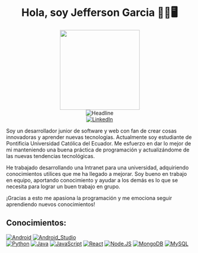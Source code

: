 <div>
  <h1 align="center" >Hola, soy Jefferson Garcia 🧑‍💼🖥️</h1>
  <div align="center">
    <img src="https://media2.giphy.com/media/qgQUggAC3Pfv687qPC/giphy.gif?cid=6c09b9529i3v6vfn1207y8cef9ju7y5t9zfwvenyypul3a3e&ep=v1_gifs_search&rid=giphy.gif&ct=g" height="215'" border-radius="15"/>
  </div>
  <div align="center">
    <img src="https://readme-typing-svg.herokuapp.com?color=%236FDA44&size=32&center=true&vCenter=true&width=600&height=50&lines=Bienvenido+a+mi+repositorio+%F0%9F%91%8B;Estudiante+de+informática;Software+Developer+Junior;Siempre+Aprendiendo;Freelancer;Abierto+a+nuevos+desafíos" alt="Headline" />
  </div>
  <div align=center>
        <a href="www.linkedin.com/in/jefferson-garcia-ibarra-558822244"><img src="https://img.shields.io/badge/Linkedin-0077b5?style=flat&logo=linkedin" alt="LinkedIn" /></a>
    </div>
  <div>
    <p>
Soy un desarrollador junior de software y web con fan de crear cosas innovadoras y aprender nuevas tecnologías. Actualmente soy estudiante de Pontificia Universidad Católica del Ecuador. Me esfuerzo en dar lo mejor de mi manteniendo una buena práctica         de programación y actualizándome de las nuevas tendencias tecnológicas.
    </p>
    <p>
      He trabajado desarrollando una Intranet para una universidad, adquiriendo conocimientos utilices que me ha llegado a mejorar. Soy bueno en trabajo en equipo, aportando conocimiento y ayudar a los demás es lo que se necesita para lograr un buen trabajo en grupo.
    </p>
    <p>
       ¡Gracias a esto me apasiona la programación y me emociona seguir aprendiendo nuevos conocimientos!
    </p>
  </div>
</div>

## Conocimientos:
[![Android](https://img.shields.io/badge/Android-3DDC84?style=for-the-badge&logo=android&logoColor=white&labelColor=101010)]()
[![Android_Studio](https://img.shields.io/badge/Android_Studio-3DDC84?style=for-the-badge&logo=android-studio&logoColor=white&labelColor=101010)]()
</br>
[![Python](https://img.shields.io/badge/Python-yellow?style=for-the-badge&logo=python&logoColor=white&labelColor=101010)]()
[![Java](https://img.shields.io/badge/Java-ED8B00?style=for-the-badge&logo=openjdk&logoColor=white)]()
[![JavaScript](https://img.shields.io/badge/JavaScript-F7DF1E?style=for-the-badge&logo=javascript&logoColor=white&labelColor=101010)]()
[![React](https://img.shields.io/badge/React-02c2e0?style=for-the-badge&logo=react&logoColor=white&labelColor=101010)]()
[![Node.JS](https://img.shields.io/badge/Node.JS-339933?style=for-the-badge&logo=node.js&logoColor=white&labelColor=101010)]()
[![MongoDB](https://img.shields.io/badge/MongoDB-47A248?style=for-the-badge&logo=mongodb&logoColor=white&labelColor=101010)]()
[![MySQL](https://img.shields.io/badge/MySQL-4479A1?style=for-the-badge&logo=mysql&logoColor=white&labelColor=101010)]()
<!--
**JeffersonS69/JeffersonS69** is a ✨ _special_ ✨ repository because its `README.md` (this file) appears on your GitHub profile.

Here are some ideas to get you started:

- 🔭 I’m currently working on ...
- 🌱 I’m currently learning ...
- 👯 I’m looking to collaborate on ...
- 🤔 I’m looking for help with ...
- 💬 Ask me about ...
- 📫 How to reach me: ...
- 😄 Pronouns: ...
- ⚡ Fun fact: ...
-->
